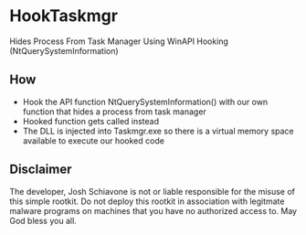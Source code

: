 # HookTaskmgr
Hides Process From Task Manager Using WinAPI Hooking (NtQuerySystemInformation)
## How
- Hook the API function NtQuerySystemInformation() with our own function that hides a process
from task manager
- Hooked function gets called instead
- The DLL is injected into Taskmgr.exe so there is a virtual memory space available to execute our hooked code

## Disclaimer
The developer, Josh Schiavone is not or liable responsible for the misuse of this simple rootkit. Do not deploy this rootkit in association with legitmate malware programs on machines that you have no authorized access to. May God bless you all. 

